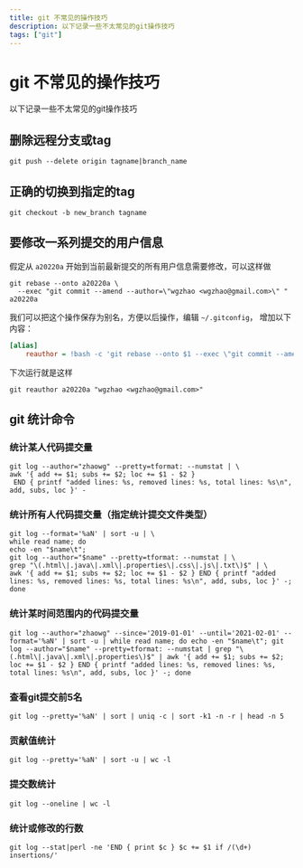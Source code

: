 ```yaml
---
title: git 不常见的操作技巧
description: 以下记录一些不太常见的git操作技巧
tags: ["git"]
---
```


# git 不常见的操作技巧

以下记录一些不太常见的git操作技巧

## 删除远程分支或tag

```shell
git push --delete origin tagname|branch_name
```

## 正确的切换到指定的tag

```shell
git checkout -b new_branch tagname
```

## 要修改一系列提交的用户信息

假定从 `a20220a` 开始到当前最新提交的所有用户信息需要修改，可以这样做

```shell
git rebase --onto a20220a \
  --exec "git commit --amend --author=\"wgzhao <wgzhao@gmail.com>\" " a20220a
```

我们可以把这个操作保存为别名，方便以后操作，编辑 `~/.gitconfig`， 增加以下内容：

```ini
[alias]
    reauthor = !bash -c 'git rebase --onto $1 --exec \"git commit --amend --author=$2\" $1' --
```

下次运行就是这样

```shell
git reauthor a20220a "wgzhao <wgzhao@gmail.com>"
```

## git 统计命令

### 统计某人代码提交量

```shell
git log --author="zhaowg" --pretty=tformat: --numstat | \
awk '{ add += $1; subs += $2; loc += $1 - $2 }
 END { printf "added lines: %s, removed lines: %s, total lines: %s\n", add, subs, loc }' -
```

### 统计所有人代码提交量（指定统计提交文件类型）

```shell
git log --format='%aN' | sort -u | \
while read name; do
echo -en "$name\t";
git log --author="$name" --pretty=tformat: --numstat | \
grep "\(.html\|.java\|.xml\|.properties\|.css\|.js\|.txt\)$" | \ 
awk '{ add += $1; subs += $2; loc += $1 - $2 } END { printf "added lines: %s, removed lines: %s, total lines: %s\n", add, subs, loc }' -; 
done
```

### 统计某时间范围内的代码提交量

```shell
git log --author="zhaowg" --since='2019-01-01' --until='2021-02-01' --format='%aN' | sort -u | while read name; do echo -en "$name\t"; git log --author="$name" --pretty=tformat: --numstat | grep "\(.html\|.java\|.xml\|.properties\)$" | awk '{ add += $1; subs += $2; loc += $1 - $2 } END { printf "added lines: %s, removed lines: %s, total lines: %s\n", add, subs, loc }' -; done
```

### 查看git提交前5名

```shell
git log --pretty='%aN' | sort | uniq -c | sort -k1 -n -r | head -n 5
```

### 贡献值统计

```shell
git log --pretty='%aN' | sort -u | wc -l
```

### 提交数统计

```shell
git log --oneline | wc -l
```

### 统计或修改的行数

```shell
git log --stat|perl -ne 'END { print $c } $c += $1 if /(\d+) insertions/'
```